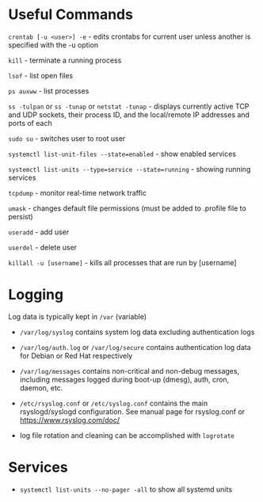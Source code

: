 

# Useful Commands
`crontab [-u <user>] -e` - edits crontabs for current user unless another is specified with the -u option

`kill` - terminate a running process

`lsof` - list open files

`ps auxww` - list processes

`ss -tulpan` or `ss -tunap` or `netstat -tunap` - displays currently active TCP and UDP sockets, their process ID, and the local/remote IP addresses and ports of each

`sudo su` - switches user to root user

`systemctl list-unit-files --state=enabled` - show enabled services

`systemctl list-units --type=service --state=running` - showing running services

`tcpdump` - monitor real-time network traffic

`umask` - changes default file permissions (must be added to .profile file to persist)

`useradd` - add user

`userdel` - delete user

`killall -u [username]` - kills all processes that are run by [username]

# Logging
Log data is typically kept in `/var` (variable)

- `/var/log/syslog` contains system log data excluding authentication logs
  
- `/var/log/auth.log` or `/var/log/secure` contains authentication log data for Debian or Red Hat respectively
  
- `/var/log/messages` contains non-critical and non-debug messages, including messages logged during boot-up (dmesg), auth, cron, daemon, etc.
  
- `/etc/rsyslog.conf` or `/etc/syslog.conf` contains the main rsyslogd/syslogd configuration. See manual page for rsyslog.conf or https://www.rsyslog.com/doc/

- log file rotation and cleaning can be accomplished with `logrotate`

# Services
- `systemctl list-units --no-pager -all` to show all systemd units
